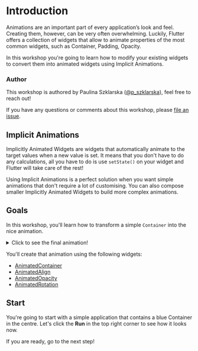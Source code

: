 # Introduction

Animations are an important part of every application’s look and feel. Creating
them, however, can be very often overwhelming. Luckily, Flutter offers a
collection of widgets that allow to animate properties of the most common
widgets, such as Container, Padding, Opacity.

In this workshop you're going to learn how to modify your existing widgets to
convert them into animated widgets using Implicit Animations.

### Author

This workshop is authored by Paulina Szklarska ([@p_szklarska](https://twitter.com/p_szklarska)), feel free to reach out!

If you have any questions or comments about this workshop, please [file an issue](https://github.com/pszklarska/flutter_animations_workshop/issues/new).

## Implicit Animations

Implicitly Animated Widgets are widgets that automatically animate to the target
values when a new value is set. It means that you don't have to do any
calculations, all you have to do is use `setState()` on your widget and Flutter
will take care of the rest!

Using Implicit Animations is a perfect solution when you want simple animations
that don't require a lot of customising. You can also compose smaller Implicitly
Animated Widgets to build more complex animations.

## Goals
In this workshop, you'll learn how to transform a simple `Container` into the
nice animation.

<details>
  <summary>Click to see the final animation!</summary>

![Final effect](https://github.com/pszklarska/flutter_animations_workshop/raw/main/assets/screen05.gif?raw=true)
</details>

You'll create that animation using the following widgets:

- [AnimatedContainer](https://api.flutter.dev/flutter/widgets/AnimatedContainer-class.html)
- [AnimatedAlign](https://api.flutter.dev/flutter/widgets/AnimatedAlign-class.html)
- [AnimatedOpacity](https://api.flutter.dev/flutter/widgets/AnimatedOpacity-class.html)
- [AnimatedRotation](https://api.flutter.dev/flutter/widgets/AnimatedRotation-class.html)

## Start

<!-- I love how simple the starting app is! Great starting point for beginners. -->
You're going to start with a simple application that contains a blue Container
in the centre. Let's click the **Run** in the top right corner to see how it
looks now.

If you are ready, go to the next step!

<img alt="Google Analytics" src="https://www.google-analytics.com/collect?v=1&cid=555&t=pageview&ec=repo&ea=open&dp=flutter_animations_workshop/intro&dt=flutter_animations_workshop/intro&tid=UA-226900214-1" style="width: 1px; height: 1px"/>

